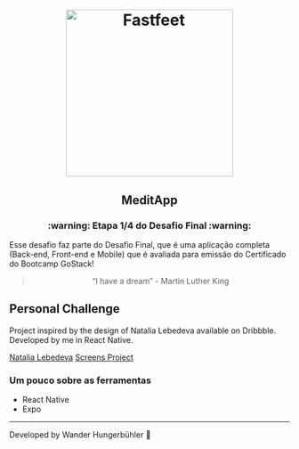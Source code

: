 <h1 align="center">
  <img alt="Fastfeet" title="Fastfeet" src="https://github.com/wanderhungerbuhler/MeditApp/blob/master/.github/meditapp.png" width="300px" />
</h1>

<h2 align="center">
  MeditApp
</h2>

<h3 align="center">
  :warning: Etapa 1/4 do Desafio Final :warning:
</h3>

<p>Esse desafio faz parte do Desafio Final, que é uma aplicação completa (Back-end, Front-end e Mobile) que é avaliada para emissão do Certificado do Bootcamp GoStack!</p>

<blockquote align="center">“I have a dream” - Martin Luther King</blockquote>

## Personal Challenge 

Project inspired by the design of Natalia Lebedeva available on Dribbble. Developed by me in React Native.

[Natalia Lebedeva](https://dribbble.com/Natalia_Lebedeva)
[Screens Project](https://dribbble.com/shots/7202830-Meditation-iOS-app-Home-and-Practices-screens)


### **Um pouco sobre as ferramentas**

- React Native
- Expo

---

Developed by Wander Hungerbühler :wave: